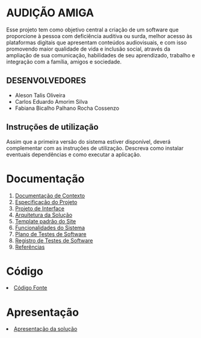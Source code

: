 # AUDIÇÃO AMIGA

Esse projeto tem como objetivo central a criação de um software que proporcione à pessoa com deficiência auditiva ou surda, melhor acesso às plataformas digitais que apresentam conteúdos audiovisuais, e com isso promovendo maior qualidade de vida e inclusão social, através da ampliação de sua comunicação, habilidades de seu aprendizado, trabalho e integração com a família, amigos e sociedade.

## DESENVOLVEDORES

* Aleson Talis Oliveira
* Carlos Eduardo Amorim Silva
* Fabiana Bicalho Palhano Rocha Cossenzo

## Instruções de utilização

Assim que a primeira versão do sistema estiver disponível, deverá complementar com as instruções de utilização. Descreva como instalar eventuais dependências e como executar a aplicação.

# Documentação

<ol>
<li><a href="documentation/01-Documentação de Contexto.md"> Documentação de Contexto</a></li>
<li><a href="documentation/02-Especificação do Projeto.md"> Especificação do Projeto</a></li>
<li><a href="documentation/04-Projeto de Interface.md"> Projeto de Interface</a></li>
<li><a href="documentation/05-Arquitetura da Solução.md"> Arquitetura da Solução</a></li>
<li><a href="documentation/06-Template padrão do Site.md"> Template padrão do Site</a></li>
<li><a href="documentation/07-Funcionalidades do Sistema.md"> Funcionalidades do Sistema</a></li>  
<li><a href="documentation/08-Plano de Testes de Software.md"> Plano de Testes de Software</a></li>
<li><a href="documentation/09-Registro de Testes de Software.md"> Registro de Testes de Software</a></li>
<li><a href="documentation/11-Referências.md"> Referências</a></li>
</ol>

# Código

<li><a href="src/README.md"> Código Fonte</a></li>

# Apresentação

<li><a href="presentation/README.md"> Apresentação da solução</a></li>
